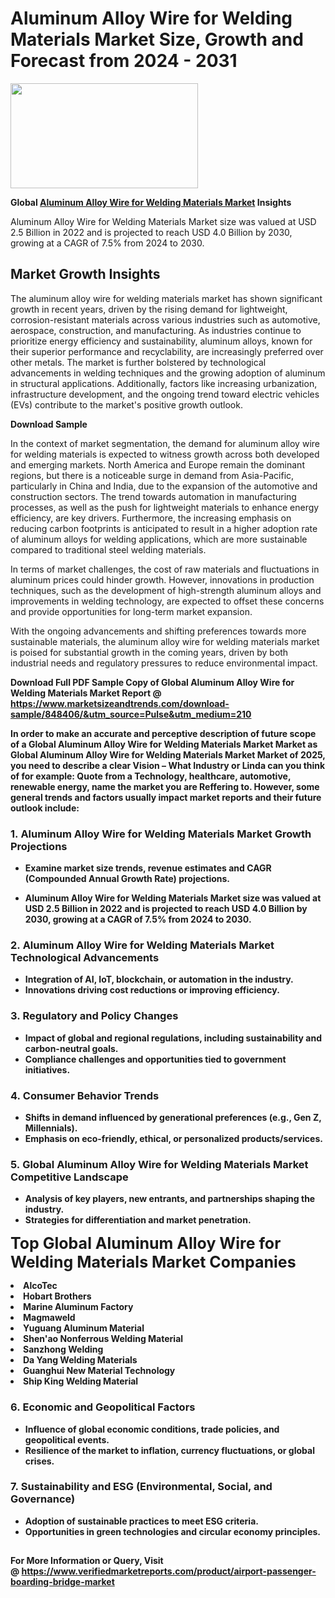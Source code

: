 <H1>Aluminum Alloy Wire for Welding Materials Market Size, Growth and Forecast from 2024 - 2031</H1><img class="aligncenter size-medium wp-image-584254" src="https://thirdeyenews.in/wp-content/uploads/2024/09/Global-Market-Research-300x168.jpeg" alt="" width="300" height="168" /><p><strong>Global&nbsp;<a href="https://www.marketsizeandtrends.com/download-sample/848406/&amp;utm_source=Pulse&amp;utm_medium=210">Aluminum Alloy Wire for Welding Materials Market</a> Insights</strong></p><p>Aluminum Alloy Wire for Welding Materials Market size was valued at USD 2.5 Billion in 2022 and is projected to reach USD 4.0 Billion by 2030, growing at a CAGR of 7.5% from 2024 to 2030.</p><p><h2>Market Growth Insights</h2> <p>The aluminum alloy wire for welding materials market has shown significant growth in recent years, driven by the rising demand for lightweight, corrosion-resistant materials across various industries such as automotive, aerospace, construction, and manufacturing. As industries continue to prioritize energy efficiency and sustainability, aluminum alloys, known for their superior performance and recyclability, are increasingly preferred over other metals. The market is further bolstered by technological advancements in welding techniques and the growing adoption of aluminum in structural applications. Additionally, factors like increasing urbanization, infrastructure development, and the ongoing trend toward electric vehicles (EVs) contribute to the market's positive growth outlook.</p> <p><strong>Download Sample</strong></p> <p>In the context of market segmentation, the demand for aluminum alloy wire for welding materials is expected to witness growth across both developed and emerging markets. North America and Europe remain the dominant regions, but there is a noticeable surge in demand from Asia-Pacific, particularly in China and India, due to the expansion of the automotive and construction sectors. The trend towards automation in manufacturing processes, as well as the push for lightweight materials to enhance energy efficiency, are key drivers. Furthermore, the increasing emphasis on reducing carbon footprints is anticipated to result in a higher adoption rate of aluminum alloys for welding applications, which are more sustainable compared to traditional steel welding materials.</p> <p>In terms of market challenges, the cost of raw materials and fluctuations in aluminum prices could hinder growth. However, innovations in production techniques, such as the development of high-strength aluminum alloys and improvements in welding technology, are expected to offset these concerns and provide opportunities for long-term market expansion.</p> <p>With the ongoing advancements and shifting preferences towards more sustainable materials, the aluminum alloy wire for welding materials market is poised for substantial growth in the coming years, driven by both industrial needs and regulatory pressures to reduce environmental impact.</p> <p><strong></p><p><span class=""><strong>Download Full PDF Sample Copy of Global Aluminum Alloy Wire for Welding Materials Market Report</strong> @ <a href="https://www.marketsizeandtrends.com/download-sample/848406/&amp;utm_source=Pulse&amp;utm_medium=210" target="_blank">https://www.marketsizeandtrends.com/download-sample/848406/&amp;utm_source=Pulse&amp;utm_medium=210</a></span></p><p>In order to make an accurate and perceptive description of future scope of a Global&nbsp;Aluminum Alloy Wire for Welding Materials Market Market as Global&nbsp;Aluminum Alloy Wire for Welding Materials Market Market of 2025, you need to describe a clear Vision &ndash; What Industry or Linda can you think of for example: Quote from a Technology, healthcare, automotive, renewable energy, name the market you are Reffering to. However, some general trends and factors usually impact market reports and their future outlook include:</p><h3>1.&nbsp;<strong>Aluminum Alloy Wire for Welding Materials Market Growth Projections</strong></h3><ul><li>Examine market size trends, revenue estimates and CAGR (Compounded Annual Growth Rate) projections.</li><li><p>Aluminum Alloy Wire for Welding Materials Market size was valued at USD 2.5 Billion in 2022 and is projected to reach USD 4.0 Billion by 2030, growing at a CAGR of 7.5% from 2024 to 2030.</p></li></ul><h3>2.&nbsp;<strong>Aluminum Alloy Wire for Welding Materials Market Technological Advancements</strong></h3><ul><li>Integration of AI, IoT, blockchain, or automation in the industry.</li><li>Innovations driving cost reductions or improving efficiency.</li></ul><h3>3.&nbsp;<strong>Regulatory and Policy Changes</strong></h3><ul><li>Impact of global and regional regulations, including sustainability and carbon-neutral goals.</li><li>Compliance challenges and opportunities tied to government initiatives.</li></ul><h3>4.&nbsp;<strong>Consumer Behavior Trends</strong></h3><ul><li>Shifts in demand influenced by generational preferences (e.g., Gen Z, Millennials).</li><li>Emphasis on eco-friendly, ethical, or personalized products/services.</li></ul><h3>5.&nbsp;<strong>Global Aluminum Alloy Wire for Welding Materials Market Competitive Landscape</strong></h3><ul><li>Analysis of key players, new entrants, and partnerships shaping the industry.</li><li>Strategies for differentiation and market penetration.</li></ul><p data-pm-slice="1 1 []"><span style="color: inherit; font-family: inherit; font-size: 25px;">Top Global Aluminum Alloy Wire for Welding Materials Market Companies</span></p><div class="" data-test-id=""><p><li>AlcoTec</li><li> Hobart Brothers</li><li> Marine Aluminum Factory</li><li> Magmaweld</li><li> Yuguang Aluminum Material</li><li> Shen'ao Nonferrous Welding Material</li><li> Sanzhong Welding</li><li> Da Yang Welding Materials</li><li> Guanghui New Material Technology</li><li> Ship King Welding Material</li></p></div><h3>6.&nbsp;<strong>Economic and Geopolitical Factors</strong></h3><ul><li>Influence of global economic conditions, trade policies, and geopolitical events.</li><li>Resilience of the market to inflation, currency fluctuations, or global crises.</li></ul><h3>7.&nbsp;<strong>Sustainability and ESG (Environmental, Social, and Governance)</strong></h3><ul><li>Adoption of sustainable practices to meet ESG criteria.</li><li>Opportunities in green technologies and circular economy principles.</li></ul><h2><strong style="font-size: 14px;">For More Information or Query, Visit @&nbsp;</strong><a style="background-color: #ffffff; font-size: 14px;" href="https://www.marketsizeandtrends.com/report/aluminum-alloy-wire-for-welding-materials-market/" target="_blank">https://www.verifiedmarketreports.com/product/airport-passenger-boarding-bridge-market</a></h2>

